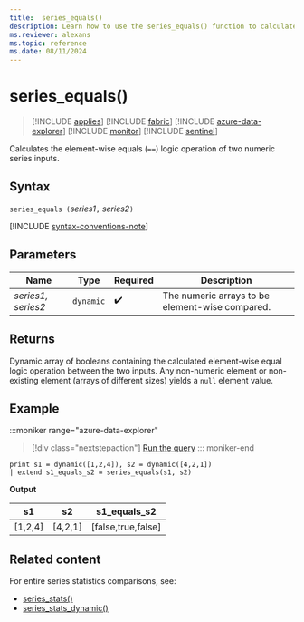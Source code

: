 ```yaml
---
title:  series_equals()
description: Learn how to use the series_equals() function to calculate the element-wise equals (`==`) logic operation of two numeric series inputs.
ms.reviewer: alexans
ms.topic: reference
ms.date: 08/11/2024
---
```

# series_equals()

> [!INCLUDE [applies](../includes/applies-to-version/applies.md)] [!INCLUDE [fabric](../includes/applies-to-version/fabric.md)] [!INCLUDE [azure-data-explorer](../includes/applies-to-version/azure-data-explorer.md)] [!INCLUDE [monitor](../includes/applies-to-version/monitor.md)] [!INCLUDE [sentinel](../includes/applies-to-version/sentinel.md)]

Calculates the element-wise equals (`==`) logic operation of two numeric series inputs.

## Syntax

`series_equals (`*series1*`,` *series2*`)`

[!INCLUDE [syntax-conventions-note](../includes/syntax-conventions-note.md)]

## Parameters

| Name | Type | Required | Description |
|--|--|--|--|
| *series1, series2* | `dynamic` |  :heavy_check_mark: | The numeric arrays to be element-wise compared. |

## Returns

Dynamic array of booleans containing the calculated element-wise equal logic operation between the two inputs. Any non-numeric element or non-existing element (arrays of different sizes) yields a `null` element value.

## Example

:::moniker range="azure-data-explorer"
> [!div class="nextstepaction"]
> <a href="https://dataexplorer.azure.com/clusters/help/databases/Samples?query=H4sIAAAAAAAAAysoyswrUSg2VLBVSKnMS8zNTNaINtQx0jGJ1dRRKDZCFjYBChvGanLVKKRWlKTmpQB1xacWlibmFMeDFRanFmWmFkOFNIoNQfo1AT5VmINgAAAA" target="_blank">Run the query</a>
::: moniker-end

```kusto
print s1 = dynamic([1,2,4]), s2 = dynamic([4,2,1])
| extend s1_equals_s2 = series_equals(s1, s2)
```

**Output**

|s1|s2|s1_equals_s2|
|---|---|---|
|[1,2,4]|[4,2,1]|[false,true,false]|

## Related content

For entire series statistics comparisons, see:

* [series_stats()](series-stats-function.md)
* [series_stats_dynamic()](series-stats-dynamic-function.md)
